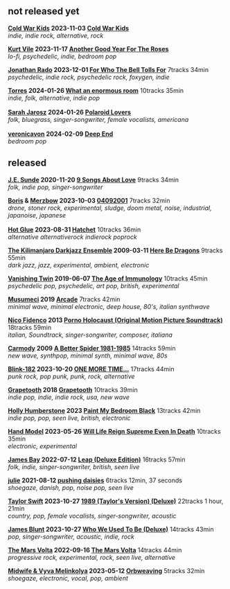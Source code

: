 ## not released yet

**[Cold War Kids](https://www.last.fm/music/Cold+War+Kids) 2023-11-03 [Cold War Kids](https://music.youtube.com/search?q=Cold+War+Kids "youtube music search")**  
*indie, indie rock, alternative, rock*

**[Kurt Vile](https://www.last.fm/music/Kurt+Vile) 2023-11-17 [Another Good Year For The Roses](https://music.youtube.com/search?q=Kurt+Vile+Another+good+year+for+the+roses)**  
*lo-fi, psychedelic, indie, bedroom pop*

**[Jonathan Rado](https://www.last.fm/music/Jonathan+Rado) 2023-12-01 [For Who The Bell Tolls For](https://music.youtube.com/playlist?list=OLAK5uy_mRSndQ8vO9hkbQm8wlv9EMBbRS2GhIEjM)** 7tracks 34min  
*psychedelic, indie rock, psychedelic rock, foxygen, indie*

**[Torres](https://www.last.fm/music/Torres) 2024-01-26 [What an enormous room](https://music.youtube.com/playlist?list=OLAK5uy_nspNBxn0XQNafAnqzMQFrc7ZVj1HMDb3w)** 10tracks 35min  
*indie, folk, alternative, indie pop*

**[Sarah Jarosz](https://www.last.fm/music/Sarah+Jarosz) 2024-01-26 [Polaroid Lovers](https://music.youtube.com/search?q=Sarah+Jarosz+Polaroid+Lovers)** <a href="https://sarahjarosz.bandcamp.com/album/polaroid-lovers" title="bandcamp"><img src="https://s4.bcbits.com/img/favicon/apple-touch-icon.png" width="16" height="16"></a>  
*folk, bluegrass, singer-songwriter, female vocalists, americana*

**[veronicavon](https://www.last.fm/music/veronicavon) 2024-02-09 [Deep End](https://music.youtube.com/search?q=veronicavon+Deep+End "youtube music search")** <a href="https://veronicavon.bandcamp.com/album/deep-end" title="bandcamp"><img src="https://s4.bcbits.com/img/favicon/apple-touch-icon.png" width="16" height="16"></a>  
*bedroom pop*

## released

**[J.E. Sunde](https://www.last.fm/music/J.E.+Sunde) 2020-11-20 [9 Songs About Love](https://music.youtube.com/playlist?list=OLAK5uy_nip9Nc9qhITacWV19lKqTdJPLkzw8bkk0)** 9tracks 34min  
*folk, indie pop, singer-songwriter*

**[Boris](https://www.last.fm/music/Boris "drone, stoner rock, experimental, sludge, doom metal") & [Merzbow](https://www.last.fm/music/Merzbow "noise, experimental, industrial, Japanoise, japanese") 2023-10-03 [04092001](https://music.youtube.com/playlist?list=OLAK5uy_kohgK4-QXQQfGLL3Q-ktwp7xW1zGYA9kI)** 7tracks 32min  
*drone, stoner rock, experimental, sludge, doom metal, noise, industrial, japanoise, japanese*

**[Hot Glue](https://hotgluetheband.bandcamp.com/) 2023-08-31 [Hatchet](https://music.youtube.com/playlist?list=OLAK5uy_lPMfxm5BSIAQwueTBhPR79ESJ7wm03xFU)** 10tracks 36min <a href="https://hotgluetheband.bandcamp.com/album/hatchet" title="bandcamp"><img src="https://s4.bcbits.com/img/favicon/apple-touch-icon.png" width="16" height="16"></a>  
*alternative alternativerock indierock poprock*

**[The Kilimanjaro Darkjazz Ensemble](https://www.last.fm/music/The+Kilimanjaro+Darkjazz+Ensemble) 2009-03-11 [Here Be Dragons](https://music.youtube.com/playlist?list=OLAK5uy_meD93DsxRj5LE1SfKAjj3rc9FYoKrfrxM)** 9tracks 55min  
*dark jazz, jazz, experimental, ambient, electronic*

**[Vanishing Twin](https://www.last.fm/music/Vanishing+Twin) 2019-06-07 [The Age of Immunology](https://music.youtube.com/playlist?list=OLAK5uy_l4K-Kcs8McNGYA93jDEPoMKoF2QSJqug4)** 10tracks 45min  
*psychedelic pop, psychedelic, art pop, british, experimental*

**[Musumeci](https://www.last.fm/music/Musumeci) 2019 [Arcade](https://music.youtube.com/playlist?list=OLAK5uy_nBnGlvAkDWpG1o610dp6ruotYYl2zeqMs)** 7tracks 42min  
*minimal wave, minimal electronic, deep house, 80's, italian synthwave*

**[Nico Fidenco](https://www.last.fm/music/Nico+Fidenco) 2013 [Porno Holocaust (Original Motion Picture Soundtrack)](https://music.youtube.com/playlist?list=OLAK5uy_llL7OcZbaZc08hGxkvTRK_s6KHLB_W9N4)** 18tracks 59min  
*italian, Soundtrack, singer-songwriter, composer, italiana*

**[Carmody](https://www.last.fm/music/Carmody) 2009 [A Better Spider 1981-1985](https://music.youtube.com/playlist?list=OLAK5uy_lhdraz2pBNoKF0xlc7FCrIHU29MFO4TCQ)** 14tracks 59min  
*new wave, synthpop, minimal synth, minimal wave, 80s*

**[Blink-182](https://www.last.fm/music/Blink-182) 2023-10-20 [ONE MORE TIME...](https://music.youtube.com/playlist?list=OLAK5uy_neiPT9ouRfPvntVqQcJOV_BGf2VaIj_s4)** 17tracks 44min  
*punk rock, pop punk, punk, rock, alternative*

**[Grapetooth](https://www.last.fm/music/Grapetooth) 2018 [Grapetooth](https://music.youtube.com/playlist?list=OLAK5uy_mL3RwtQQ3vni1h9ameDtYARgHseVCaJK0)** 10tracks 39min  
*indie pop, indie, indie rock, usa, new wave*

**[Holly Humberstone](https://www.last.fm/music/Holly+Humberstone) 2023 [Paint My Bedroom Black](https://music.youtube.com/playlist?list=OLAK5uy_neQVpHROV2ingO7RZ1aBR4EvPjyHM0AyE)** 13tracks 42min  
*indie pop, pop, seen live, british, electronic*

**[Hand Model](https://www.last.fm/music/Hand+Model) 2023-05-26 [Will Life Reign Supreme Even In Death](https://music.youtube.com/playlist?list=OLAK5uy_nOZkT4ImOsWF6WpdDxTmQtCH9nIYKSrM8)** 10tracks 35min  
*electronic, experimental*

**[James Bay](https://www.last.fm/music/James+Bay) 2022-07-12 [Leap (Deluxe Edition)](https://music.youtube.com/playlist?list=OLAK5uy_n1JXWbb_ISlm5adeyV0fUoqaO1qwv4VBY)** 16tracks 57min  
*folk, indie, singer-songwriter, british, seen live*

**[julie](https://www.last.fm/music/Julie) 2021-08-12 [pushing daisies](https://music.youtube.com/playlist?list=OLAK5uy_mDLFKU-IzBfbcL8C4mgKVcD4tVyM8ap5o)** 6tracks 12min, 37 seconds  
*shoegaze, danish, pop, noise pop, seen live*

**[Taylor Swift](https://www.last.fm/music/Taylor+Swift) 2023-10-27 [1989 (Taylor's Version) (Deluxe)](https://music.youtube.com/playlist?list=OLAK5uy_lvlz2hg23jGszL0Jaa9Wy9TE_XNnfMijM)** 22tracks 1 hour, 21min  
*country, pop, female vocalists, singer-songwriter, acoustic*

**[James Blunt](https://www.last.fm/music/James+Blunt) 2023-10-27 [Who We Used To Be (Deluxe)](https://music.youtube.com/playlist?list=OLAK5uy_lESZY5LFxVrn512GKULFJxEBeAYHYgHS8)** 14tracks 43min  
*pop, singer-songwriter, acoustic, indie, rock*

**[The Mars Volta](https://www.last.fm/music/The+Mars+Volta) 2022-09-16 [The Mars Volta](https://music.youtube.com/playlist?list=OLAK5uy_ncbCslBt2f30u96B0k7Pi0rmylwqmi0_U)** 14tracks 44min  
*progressive rock, experimental, rock, seen live, alternative*

**[Midwife & Vyva Melinkolya](https://www.last.fm/music/Midwife+&+Vyva+Melinkolya) 2023-05-12 [Orbweaving](https://music.youtube.com/playlist?list=OLAK5uy_lrp8cvzlgN9AVCwsKAQzQvNuUhaymLdyE)** 5tracks 32min  
*shoegaze, electronic, vocal, pop, ambient*


<!--

**[ARTIST](https://www.last.fm/music/) DATE [ALBUM](https://music.youtube.com/playlist?list=)** Ntracks Nmin  
*TAGS*

**[]( "")  [](https://music.youtube.com/playlist?list= "tracks • min")**

<span title=""></span> - <span title=""></span> **()** 

<a href="https://music.youtube.com/playlist?list=" title="youtube music"><img src="https://music.youtube.com/favicon.ico"></a> 

<a href="#" title="bandcamp"><img src="https://s4.bcbits.com/img/favicon/apple-touch-icon.png" width="16" height="16"></a>
-->
